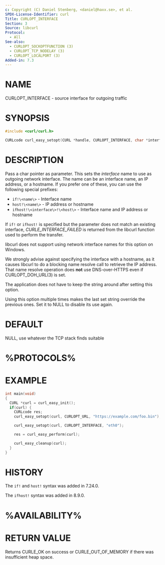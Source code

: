 ```yaml
---
c: Copyright (C) Daniel Stenberg, <daniel@haxx.se>, et al.
SPDX-License-Identifier: curl
Title: CURLOPT_INTERFACE
Section: 3
Source: libcurl
Protocol:
  - All
See-also:
  - CURLOPT_SOCKOPTFUNCTION (3)
  - CURLOPT_TCP_NODELAY (3)
  - CURLOPT_LOCALPORT (3)
Added-in: 7.3
---
```


# NAME

CURLOPT_INTERFACE - source interface for outgoing traffic

# SYNOPSIS

~~~c
#include <curl/curl.h>

CURLcode curl_easy_setopt(CURL *handle, CURLOPT_INTERFACE, char *interface);
~~~

# DESCRIPTION

Pass a char pointer as parameter. This sets the *interface* name to use as
outgoing network interface. The name can be an interface name, an IP address,
or a hostname. If you prefer one of these, you can use the following special
prefixes:

* `if!\<name\>` - Interface name
* `host!\<name\>` - IP address or hostname
* `ifhost!\<interface\>!\<host\>` - Interface name and IP address or hostname

If `if!` or `ifhost!` is specified but the parameter does not match an existing
interface, *CURLE_INTERFACE_FAILED* is returned from the libcurl function used
to perform the transfer.

libcurl does not support using network interface names for this option on
Windows.

We strongly advise against specifying the interface with a hostname, as it
causes libcurl to do a blocking name resolve call to retrieve the IP address.
That name resolve operation does **not** use DNS-over-HTTPS even if
CURLOPT_DOH_URL(3) is set.

The application does not have to keep the string around after setting this
option.

Using this option multiple times makes the last set string override the
previous ones. Set it to NULL to disable its use again.

# DEFAULT

NULL, use whatever the TCP stack finds suitable

# %PROTOCOLS%

# EXAMPLE

~~~c
int main(void)
{
  CURL *curl = curl_easy_init();
  if(curl) {
    CURLcode res;
    curl_easy_setopt(curl, CURLOPT_URL, "https://example.com/foo.bin");

    curl_easy_setopt(curl, CURLOPT_INTERFACE, "eth0");

    res = curl_easy_perform(curl);

    curl_easy_cleanup(curl);
  }
}
~~~

# HISTORY

The `if!` and `host!` syntax was added in 7.24.0.

The `ifhost!` syntax was added in 8.9.0.

# %AVAILABILITY%

# RETURN VALUE

Returns CURLE_OK on success or
CURLE_OUT_OF_MEMORY if there was insufficient heap space.
